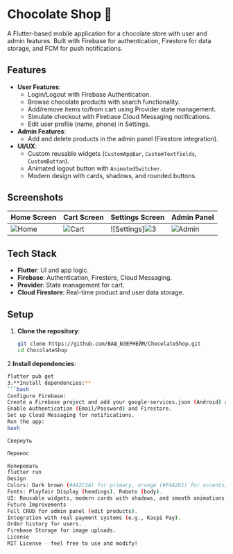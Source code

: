 # Chocolate Shop 🍫

A Flutter-based mobile application for a chocolate store with user and admin features. Built with Firebase for authentication, Firestore for data storage, and FCM for push notifications.

## Features
- **User Features**:
  - Login/Logout with Firebase Authentication.
  - Browse chocolate products with search functionality.
  - Add/remove items to/from cart using Provider state management.
  - Simulate checkout with Firebase Cloud Messaging notifications.
  - Edit user profile (name, phone) in Settings.
- **Admin Features**:
  - Add and delete products in the admin panel (Firestore integration).
- **UI/UX**:
  - Custom reusable widgets (`CustomAppBar`, `CustomTextfields`, `CustomButton`).
  - Animated logout button with `AnimatedSwitcher`.
  - Modern design with cards, shadows, and rounded buttons.

## Screenshots
| Home Screen | Cart Screen | Settings Screen | Admin Panel |
|-------------|-------------|-----------------|-------------|
|![Home](https://github.com/user-attachments/assets/321a3305-3721-4f30-90d4-0047350dfd67)| ![Cart](https://github.com/user-attachments/assets/25579edb-5dae-4320-ac69-fd375e052a04) |![Settings]![3](https://github.com/user-attachments/assets/8b5889f9-5808-4502-a4e6-377f6bade281)| ![Admin](https://github.com/user-attachments/assets/7f5f5d1e-a023-4fed-92f4-fbab0861e4df)|



## Tech Stack
- **Flutter**: UI and app logic.
- **Firebase**: Authentication, Firestore, Cloud Messaging.
- **Provider**: State management for cart.
- **Cloud Firestore**: Real-time product and user data storage.

## Setup
1. **Clone the repository**:
   ```bash
   git clone https://github.com/ВАШ_ЮЗЕРНЕЙМ/ChocolateShop.git
   cd ChocolateShop
2.**Install dependencies**:
  ```bash
  flutter pub get
3.**Install dependencies:**
  ```bash
Configure Firebase:
Create a Firebase project and add your google-services.json (Android) and GoogleService-Info.plist (iOS).
Enable Authentication (Email/Password) and Firestore.
Set up Cloud Messaging for notifications.
Run the app:
bash

Свернуть

Перенос

Копировать
flutter run
Design
Colors: Dark brown (#4A2C2A) for primary, orange (#F4A261) for accents, beige (#F5F5F5) background.
Fonts: Playfair Display (headings), Roboto (body).
UI: Reusable widgets, modern cards with shadows, and smooth animations.
Future Improvements
Full CRUD for admin panel (edit products).
Integration with real payment systems (e.g., Kaspi Pay).
Order history for users.
Firebase Storage for image uploads.
License
MIT License - feel free to use and modify!
